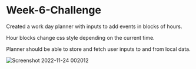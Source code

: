 # Week-6-Challenge

Created a work day planner with inputs to add events in blocks of hours.

Hour blocks change css style depending on the current time.

Planner should be able to store and fetch user inputs to and from local data.

![Screenshot 2022-11-24 002012](https://user-images.githubusercontent.com/72170737/203708815-5b5e2391-42fb-41b9-ae7b-eeb651cda08d.png)
